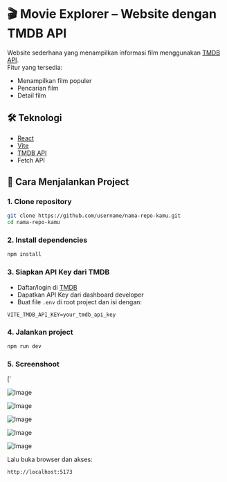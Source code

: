 # 🎬 Movie Explorer – Website dengan TMDB API

Website sederhana yang menampilkan informasi film menggunakan [TMDB API](https://developer.themoviedb.org/).  
Fitur yang tersedia:

- Menampilkan film populer
- Pencarian film
- Detail film

## 🛠️ Teknologi

- [React](https://react.dev/)
- [Vite](https://vitejs.dev/)
- [TMDB API](https://developer.themoviedb.org/)
- Fetch API 

## 🚀 Cara Menjalankan Project

### 1. Clone repository

```bash
git clone https://github.com/username/nama-repo-kamu.git
cd nama-repo-kamu
```

### 2. Install dependencies

```bash
npm install
```

### 3. Siapkan API Key dari TMDB

- Daftar/login di [TMDB](https://www.themoviedb.org/)
- Dapatkan API Key dari dashboard developer
- Buat file `.env` di root project dan isi dengan:

```env
VITE_TMDB_API_KEY=your_tmdb_api_key
```

### 4. Jalankan project

```bash
npm run dev
```

### 5. Screenshoot
[`

![Image](https://github.com/user-attachments/assets/8735f220-b764-4ffc-acdf-d18a4b645a87)

![Image](https://github.com/user-attachments/assets/22856a35-e83e-4754-b1e9-3be222015f4f)

![Image](https://github.com/user-attachments/assets/9347bdb7-276c-4d68-a5d9-34441d8df470)

![Image](https://github.com/user-attachments/assets/450fb6fe-029f-4b2f-89df-88cc12ddd49a)

![Image](https://github.com/user-attachments/assets/36e16ca4-8d5e-45a3-8c73-262028ae361c)

Lalu buka browser dan akses:

```
http://localhost:5173
```


